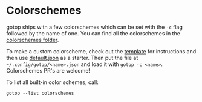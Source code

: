 # Colorschemes

gotop ships with a few colorschemes which can be set with the `-c` flag followed by the name of one. You can find all the colorschemes in the [colorschemes folder](../colorschemes).

To make a custom colorscheme, check out the [template](../colorschemes/template.go) for instructions and then use [default.json](../colorschemes/default.json) as a starter. Then put the file at `~/.config/gotop/<name>.json` and load it with `gotop -c <name>`. Colorschemes PR's are welcome!

To list all built-in color schemes, call:

```
gotop --list colorschemes
```

